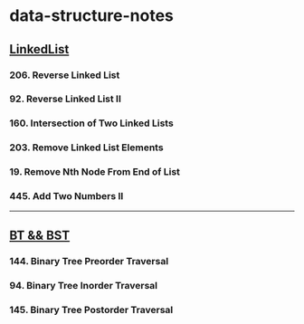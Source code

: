 # data-structure-notes
## [LinkedList](https://github.com/xiaojing1031/data-structure-notes/blob/main/LinkedList.md#linkedlist)
### 206. Reverse Linked List
### 92. Reverse Linked List II
### 160. Intersection of Two Linked Lists
### 203. Remove Linked List Elements
### 19. Remove Nth Node From End of List
### 445. Add Two Numbers II
-----

## [BT && BST](https://github.com/xiaojing1031/data-structure-notes/blob/main/BT%20%26%20BST.md#bt--bst)
### 144. Binary Tree Preorder Traversal
### 94. Binary Tree Inorder Traversal
### 145. Binary Tree Postorder Traversal
